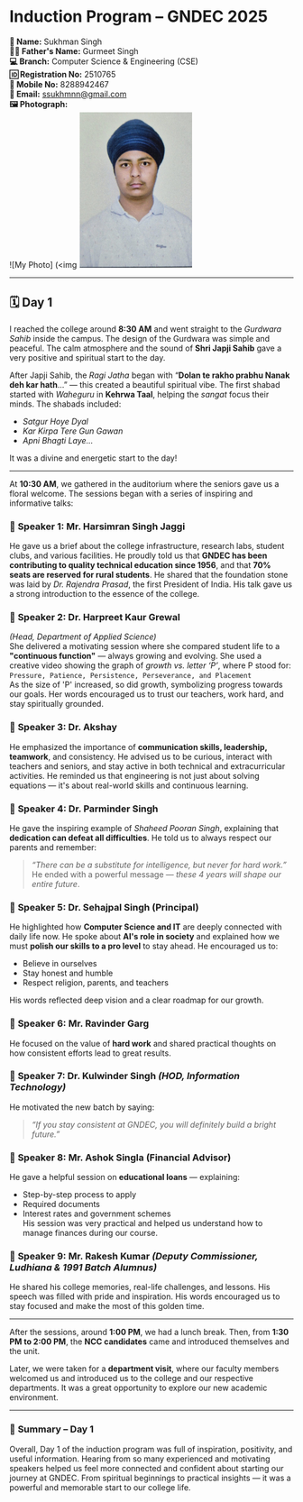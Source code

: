 # Induction Program – GNDEC 2025

**👤 Name:** Sukhman Singh  
**👨‍👦 Father's Name:** Gurmeet Singh  
**💻 Branch:** Computer Science & Engineering (CSE)  
**🆔 Registration No:** 2510765  
**📱 Mobile No:** 8288942467  
**📧 Email:** ssukhmnn@gmail.com  
**🖼️ Photograph:**  
![My Photo]          (<img <img src="https://github.com/ssukhmnn/Induction_program/raw/main/WhatsApp%20Image%202025-08-02%20at%2019.11.07_1c910071.jpg" alt=" Photo" width="200"/>

---

## 🗓️ **Day 1**

I reached the college around **8:30 AM** and went straight to the *Gurdwara Sahib* inside the campus. The design of the Gurdwara was simple and peaceful. The calm atmosphere and the sound of **Shri Japji Sahib** gave a very positive and spiritual start to the day.

After Japji Sahib, the *Ragi Jatha* began with “**Dolan te rakho prabhu Nanak deh kar hath**...” — this created a beautiful spiritual vibe. The first shabad started with *Waheguru* in **Kehrwa Taal**, helping the *sangat* focus their minds. The shabads included:
- *Satgur Hoye Dyal*
- *Kar Kirpa Tere Gun Gawan*
- *Apni Bhagti Laye...*

It was a divine and energetic start to the day!

---

At **10:30 AM**, we gathered in the auditorium where the seniors gave us a floral welcome. The sessions began with a series of inspiring and informative talks:

### 🎤 **Speaker 1: Mr. Harsimran Singh Jaggi**
He gave us a brief about the college infrastructure, research labs, student clubs, and various facilities. He proudly told us that **GNDEC has been contributing to quality technical education since 1956**, and that **70% seats are reserved for rural students**. He shared that the foundation stone was laid by *Dr. Rajendra Prasad*, the first President of India. His talk gave us a strong introduction to the essence of the college.

### 🎤 **Speaker 2: Dr. Harpreet Kaur Grewal**  
*(Head, Department of Applied Science)*  
She delivered a motivating session where she compared student life to a **"continuous function"** — always growing and evolving. She used a creative video showing the graph of *growth vs. letter ‘P’*, where P stood for:  
`Pressure, Patience, Persistence, Perseverance, and Placement`  
As the size of 'P' increased, so did growth, symbolizing progress towards our goals. Her words encouraged us to trust our teachers, work hard, and stay spiritually grounded.

### 🎤 **Speaker 3: Dr. Akshay**  
He emphasized the importance of **communication skills, leadership, teamwork**, and consistency. He advised us to be curious, interact with teachers and seniors, and stay active in both technical and extracurricular activities. He reminded us that engineering is not just about solving equations — it's about real-world skills and continuous learning.

### 🎤 **Speaker 4: Dr. Parminder Singh**  
He gave the inspiring example of *Shaheed Pooran Singh*, explaining that **dedication can defeat all difficulties**. He told us to always respect our parents and remember:  
> *“There can be a substitute for intelligence, but never for hard work.”*  
He ended with a powerful message — *these 4 years will shape our entire future*.

### 🎤 **Speaker 5: Dr. Sehajpal Singh (Principal)**  
He highlighted how **Computer Science and IT** are deeply connected with daily life now. He spoke about **AI's role in society** and explained how we must **polish our skills to a pro level** to stay ahead. He encouraged us to:
- Believe in ourselves
- Stay honest and humble
- Respect religion, parents, and teachers

His words reflected deep vision and a clear roadmap for our growth.

### 🎤 **Speaker 6: Mr. Ravinder Garg**  
He focused on the value of **hard work** and shared practical thoughts on how consistent efforts lead to great results.

### 🎤 **Speaker 7: Dr. Kulwinder Singh** *(HOD, Information Technology)*  
He motivated the new batch by saying:
> *“If you stay consistent at GNDEC, you will definitely build a bright future.”*

### 🎤 **Speaker 8: Mr. Ashok Singla (Financial Advisor)**  
He gave a helpful session on **educational loans** — explaining:
- Step-by-step process to apply
- Required documents
- Interest rates and government schemes  
His session was very practical and helped us understand how to manage finances during our course.

### 🎤 **Speaker 9: Mr. Rakesh Kumar** *(Deputy Commissioner, Ludhiana & 1991 Batch Alumnus)*  
He shared his college memories, real-life challenges, and lessons. His speech was filled with pride and inspiration. His words encouraged us to stay focused and make the most of this golden time.

---

After the sessions, around **1:00 PM**, we had a lunch break. Then, from **1:30 PM to 2:00 PM**, the **NCC candidates** came and introduced themselves and the unit.

Later, we were taken for a **department visit**, where our faculty members welcomed us and introduced us to the college and our respective departments. It was a great opportunity to explore our new academic environment.

---

### 📝 **Summary – Day 1**

Overall, Day 1 of the induction program was full of inspiration, positivity, and useful information. Hearing from so many experienced and motivating speakers helped us feel more connected and confident about starting our journey at GNDEC. From spiritual beginnings to practical insights — it was a powerful and memorable start to our college life.


